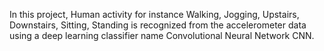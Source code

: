In this project, Human activity for instance Walking, Jogging, Upstairs, Downstairs, Sitting, Standing is recognized from the accelerometer data using a deep learning classifier name Convolutional Neural Network CNN.
